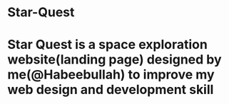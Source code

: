 # Star-Quest
# Star Quest is a space exploration website(landing page) designed by me(@Habeebullah) to improve my web design and development skill
